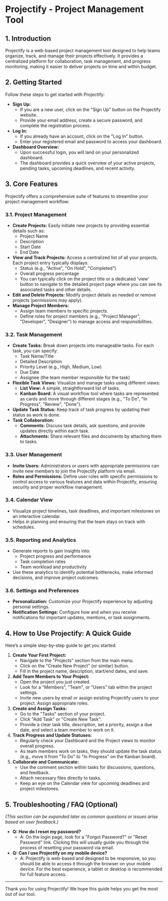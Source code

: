 # Projectify - Project Management Tool

## 1. Introduction

Projectify is a web-based project management tool designed to help teams organize, track, and manage their projects effectively. It provides a centralized platform for collaboration, task management, and progress monitoring, making it easier to deliver projects on time and within budget.

## 2. Getting Started

Follow these steps to get started with Projectify:

*   **Sign Up:**
    *   If you are a new user, click on the "Sign Up" button on the Projectify website.
    *   Provide your email address, create a secure password, and complete the registration process.
*   **Log In:**
    *   If you already have an account, click on the "Log In" button.
    *   Enter your registered email and password to access your dashboard.
*   **Dashboard Overview:**
    *   Upon successful login, you will land on your personalized dashboard.
    *   The dashboard provides a quick overview of your active projects, pending tasks, upcoming deadlines, and recent activity.

## 3. Core Features

Projectify offers a comprehensive suite of features to streamline your project management workflow:

### 3.1. Project Management

*   **Create Projects:** Easily initiate new projects by providing essential details such as:
    *   Project Name
    *   Description
    *   Start Date
    *   End Date
*   **View and Track Projects:** Access a centralized list of all your projects. Each project entry typically displays:
    *   Status (e.g., "Active", "On Hold", "Completed")
    *   Overall progress percentage
    *   You can typically click on the project title or a dedicated 'view' button to navigate to the detailed project page where you can see its associated tasks and other details.
*   **Edit and Delete Projects:** Modify project details as needed or remove projects (permissions may apply).
*   **Manage Project Members:**
    *   Assign team members to specific projects.
    *   Define roles for project members (e.g., "Project Manager", "Developer", "Designer") to manage access and responsibilities.

### 3.2. Task Management

*   **Create Tasks:** Break down projects into manageable tasks. For each task, you can specify:
    *   Task Name/Title
    *   Detailed Description
    *   Priority Level (e.g., High, Medium, Low)
    *   Due Date
    *   Assignee (the team member responsible for the task)
*   **Flexible Task Views:** Visualize and manage tasks using different views:
    *   **List View:** A simple, straightforward list of tasks.
    *   **Kanban Board:** A visual workflow tool where tasks are represented as cards and move through different stages (e.g., "To Do", "In Progress", "Review", "Done").
*   **Update Task Status:** Keep track of task progress by updating their status as work is done.
*   **Task Collaboration:**
    *   **Comments:** Discuss task details, ask questions, and provide updates directly within each task.
    *   **Attachments:** Share relevant files and documents by attaching them to tasks.

### 3.3. User Management

*   **Invite Users:** Administrators or users with appropriate permissions can invite new members to join the Projectify platform via email.
*   **Roles and Permissions:** Define user roles with specific permissions to control access to various features and data within Projectify, ensuring security and proper workflow management.

### 3.4. Calendar View

*   Visualize project timelines, task deadlines, and important milestones on an interactive calendar.
*   Helps in planning and ensuring that the team stays on track with schedules.

### 3.5. Reporting and Analytics

*   Generate reports to gain insights into:
    *   Project progress and performance
    *   Task completion rates
    *   Team workload and productivity
*   Use these analytics to identify potential bottlenecks, make informed decisions, and improve project outcomes.

### 3.6. Settings and Preferences

*   **Personalization:** Customize your Projectify experience by adjusting personal settings.
*   **Notification Settings:** Configure how and when you receive notifications for important updates, mentions, or task assignments.

## 4. How to Use Projectify: A Quick Guide

Here’s a simple step-by-step guide to get you started:

1.  **Create Your First Project:**
    *   Navigate to the "Projects" section from the main menu.
    *   Click on the "Create New Project" (or similar) button.
    *   Fill in the project name, description, start/end dates, and save.
2.  **Add Team Members to Your Project:**
    *   Open the project you just created.
    *   Look for a "Members", "Team", or "Users" tab within the project settings.
    *   Invite new users by email or assign existing Projectify users to your project. Assign appropriate roles.
3.  **Create and Assign Tasks:**
    *   Go to the "Tasks" section of your project.
    *   Click "Add Task" or "Create New Task".
    *   Provide a clear task title, description, set a priority, assign a due date, and select a team member to work on it.
4.  **Track Progress and Update Statuses:**
    *   Regularly check your Dashboard and the Project views to monitor overall progress.
    *   As team members work on tasks, they should update the task status (e.g., move it from "To Do" to "In Progress" on the Kanban board).
5.  **Collaborate and Communicate:**
    *   Use the comment section within tasks for discussions, questions, and feedback.
    *   Attach necessary files directly to tasks.
    *   Keep an eye on the Calendar view for upcoming deadlines and project milestones.

## 5. Troubleshooting / FAQ (Optional)

*(This section can be expanded later as common questions or issues arise based on user feedback.)*

*   **Q: How do I reset my password?**
    *   A: On the login page, look for a "Forgot Password?" or "Reset Password" link. Clicking this will usually guide you through the process of resetting your password via email.
*   **Q: Can I use Projectify on my mobile device?**
    *   A: Projectify is web-based and designed to be responsive, so you should be able to access it through the browser on your mobile device. For the best experience, a tablet or desktop is recommended for full feature access.

---
Thank you for using Projectify! We hope this guide helps you get the most out of our tool.
